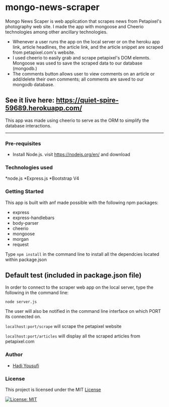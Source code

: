 # mongo-news-scraper
Mongo News Scaper is web application that scrapes news from Petapixel's photography web site. I made the app with mongoose and Cheerio technologies among other ancillary technologies.

* Whenever a user runs the app on the local server or on the heroku app link, article headlines, the article link, and the article snippet are scraped from petapixel.com's website. 
* I used cheerio to easily grab and scrape  petapixel's DOM elemnts. Mongoose was used to save the scraped data to our database (mongodb.)
* The comments button allows user to view comments on an article or add/delete their own comments; all comments are saved to our mongodb database. 

## See it live here: https://quiet-spire-59689.herokuapp.com/

This app was made using cheerio to serve  as the ORM to simplify the database interactions.

---

### Pre-requisites

* Install Node.js. visit https://nodejs.org/en/ and download

### Technologies used

*node.js
*Express.js
*Bootstrap V4

### Getting Started
This app is built with anf made possible with the following npm packages:

* express 
* express-handlebars
* body-parser
* cheerio 
* mongoose 
* morgan
* request

Type `npm install` in the command line to install all the dependcies located within package.json

## Default test (included in package.json file)
In order to connect to the scraper web app on the local server, type the following in the command line:

 `node server.js`

The user will also be notified in the command line interface on which PORT its connected on.

`localhost:port/scrape` will scrape the petapixel website

`localhost:port/articles` will display all the scraped articles from petapixel.com



### Author
* [Hadi Yousufi](https://github.com/hadicodes)

### License
This project is licensed under the MIT [License](https://github.com/hadicodes/Tummy-Burger-Sequelized/blob/master/LICENSE.md)

[![License: MIT](https://img.shields.io/badge/License-MIT-yellow.svg)](https://opensource.org/licenses/MIT)  


